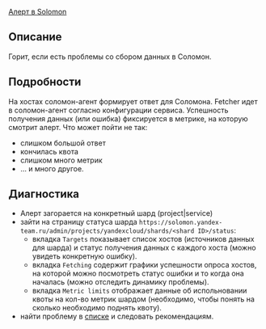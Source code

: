 [Алерт в Solomon](https://solomon.yandex-team.ru/admin/projects/yandexcloud/alerts?text=solomon+agent+)

## Описание
Горит, если есть проблемы со сбором данных в Соломон.

## Подробности
На хостах соломон-агент формирует ответ для Соломона. Fetcher идет в соломон-агент согласно конфигурации сервиса.
Успешность получения данных (или ошибка) фиксируется в метрике, на которую смотрит алерт. Что может пойти не так:
- слишком большой ответ
- кончилась квота
- слишком много метрик
- ... и много другое.

## Диагностика
- Алерт загорается на конкретный шард (project|service)
- зайти на страницу статуса шарда `https://solomon.yandex-team.ru/admin/projects/yandexcloud/shards/<shard ID>/status`:
    * вкладка `Targets` показывает список хостов (источников данных для шарда) и статус получения данных с каждого хоста (можно увидеть конкретную ошибку).
    * вкладка `Fetching` содержит графики успешности опроса хостов, на которой можно посмотреть статус ошибки и то когда она началась (можно отследить динамику проблемы).
    * вкладка `Metric limits` отображает данные об испольновании квоты на кол-во метрик шардом (необходимо, чтобы понять на сколько необходимо поднять квоту).
- найти проблему в [списке](https://solomon.yandex-team.ru/docs/faq) и следовать рекомендациям.
